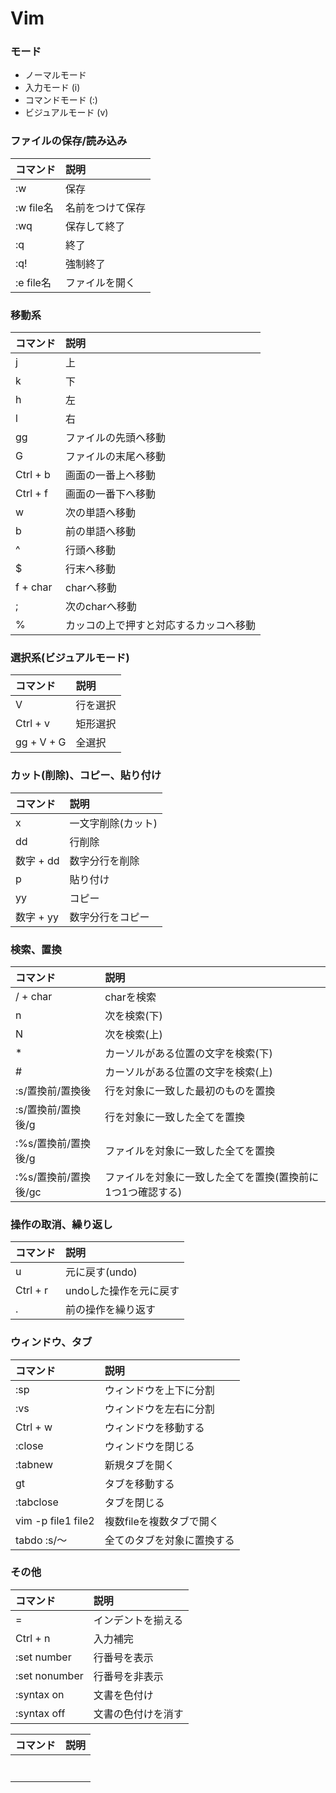 # Vim

### モード
- ノーマルモード
- 入力モード (i)
- コマンドモード (:)
- ビジュアルモード (v)

### ファイルの保存/読み込み
|コマンド|説明|
|:--|:--|
|:w|保存|
|:w file名|名前をつけて保存|
|:wq|保存して終了|
|:q|終了|
|:q!|強制終了|
|:e file名|ファイルを開く|

### 移動系
|コマンド|説明|
|:--|:--|
|j|上|
|k|下|
|h|左|
|l|右|
|gg|ファイルの先頭へ移動|
|G|ファイルの末尾へ移動|
|Ctrl + b|画面の一番上へ移動|
|Ctrl + f|画面の一番下へ移動|
|w|次の単語へ移動|
|b|前の単語へ移動|
|^|行頭へ移動|
|$|行末へ移動|
|f + char|charへ移動|
|;|次のcharへ移動|
|%|カッコの上で押すと対応するカッコへ移動|

### 選択系(ビジュアルモード)
|コマンド|説明|
|:--|:--|
|V|行を選択|
|Ctrl + v|矩形選択|
|gg + V + G|全選択|

### カット(削除)、コピー、貼り付け
|コマンド|説明|
|:--|:--|
|x|一文字削除(カット)|
|dd|行削除|
|数字 + dd|数字分行を削除|
|p|貼り付け|
|yy|コピー|
|数字 + yy|数字分行をコピー|

### 検索、置換
|コマンド|説明|
|:--|:--|
|/ + char|charを検索|
|n|次を検索(下)|
|N|次を検索(上)|
|*|カーソルがある位置の文字を検索(下)|
|#|カーソルがある位置の文字を検索(上)|
|:s/置換前/置換後|行を対象に一致した最初のものを置換|
|:s/置換前/置換後/g|行を対象に一致した全てを置換|
|:%s/置換前/置換後/g|ファイルを対象に一致した全てを置換|
|:%s/置換前/置換後/gc|ファイルを対象に一致した全てを置換(置換前に1つ1つ確認する)|

### 操作の取消、繰り返し
|コマンド|説明|
|:--|:--|
|u|元に戻す(undo)|
|Ctrl + r|undoした操作を元に戻す|
|.|前の操作を繰り返す|

### ウィンドウ、タブ
|コマンド|説明|
|:--|:--|
|:sp|ウィンドウを上下に分割|
|:vs|ウィンドウを左右に分割|
|Ctrl + w|ウィンドウを移動する|
|:close|ウィンドウを閉じる|
|:tabnew|新規タブを開く|
|gt|タブを移動する|
|:tabclose|タブを閉じる|
|vim -p file1 file2|複数fileを複数タブで開く|
|tabdo :s/〜|全てのタブを対象に置換する|


### その他
|コマンド|説明|
|:--|:--|
|=|インデントを揃える|
|Ctrl + n|入力補完|
|:set number|行番号を表示|
|:set nonumber|行番号を非表示|
|:syntax on|文書を色付け|
|:syntax off|文書の色付けを消す|





|コマンド|説明|
|:--|:--|
|||
|||
|||
|||
|||
|||
|||






